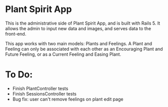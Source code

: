 # Plant Spirit App

This is the administrative side of Plant Spirit App, and is built with Rails 5. It allows the admin to input new data and images, and serves data to the front-end.

This app works with two main models: Plants and Feelings. A Plant and Feeling can only be associated with each other as an Encouraging Plant and Future Feeling, or as a Current Feeling and Easing Plant.

# To Do:
* Finish PlantController tests
* Finish SessionsController tests
* Bug fix: user can't remove feelings on plant edit page
